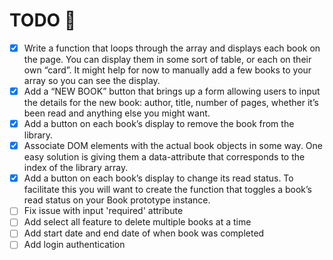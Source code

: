# TODO 🚧

- [x] Write a function that loops through the array and displays each book on the page. You can display them in some sort of table, or each on their own “card”. It might help for now to manually add a few books to your array so you can see the display.
- [x] Add a “NEW BOOK” button that brings up a form allowing users to input the details for the new book: author, title, number of pages, whether it’s been read and anything else you might want.
- [x] Add a button on each book’s display to remove the book from the library.
- [x] Associate DOM elements with the actual book objects in some way. One easy solution is giving them a data-attribute that corresponds to the index of the library array.
- [x] Add a button on each book’s display to change its read status. To facilitate this you will want to create the function that toggles a book’s read status on your Book prototype instance.
- [ ] Fix issue with input 'required' attribute
- [ ] Add select all feature to delete multiple books at a time
- [ ] Add start date and end date of when book was completed
- [ ] Add login authentication
